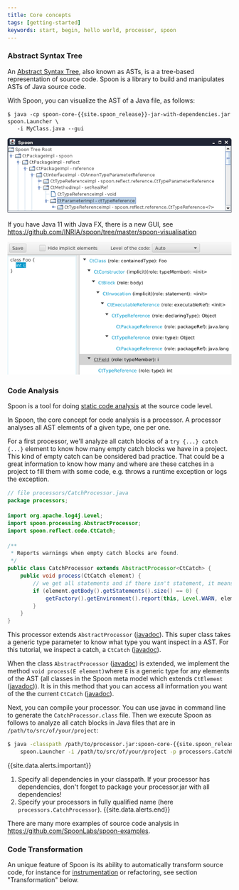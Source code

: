 ```yaml
---
title: Core concepts
tags: [getting-started]
keywords: start, begin, hello world, processor, spoon
---
```


### Abstract Syntax Tree

An [Abstract Syntax Tree](https://en.wikipedia.org/wiki/Abstract_syntax_tree), also known as ASTs, is a a tree-based representation of source code. Spoon is a library to build and manipulates ASTs of Java source code.

With Spoon, you can visualize the AST of a Java file, as follows:

```
$ java -cp spoon-core-{{site.spoon_release}}-jar-with-dependencies.jar spoon.Launcher \
   -i MyClass.java --gui
```

<img src="images/gui.png"/>

If you have Java 11 with Java FX, there is a new GUI, see <https://github.com/INRIA/spoon/tree/master/spoon-visualisation>

<img src="https://raw.githubusercontent.com/INRIA/spoon/master/spoon-visualisation/doc/appFeat.png"/>


### Code Analysis

Spoon is a tool for doing [static code analysis](https://en.wikipedia.org/wiki/Static_program_analysis) at the source code level.

In Spoon, the core concept for code analysis is a processor. A processor analyses all AST elements of a  given type, one per one.

For a first processor, we'll analyze all catch blocks of a `try {...} catch {...}` 
element to know how many empty catch blocks we have in a project. This kind of empty 
catch can be considered bad practice. That could be a great information to know how 
many and where are these catches in a project to fill them with some code, 
e.g. throws a runtime exception or logs the exception.

```java
// file processors/CatchProcessor.java
package processors;

import org.apache.log4j.Level;
import spoon.processing.AbstractProcessor;
import spoon.reflect.code.CtCatch;

/**
 * Reports warnings when empty catch blocks are found.
 */
public class CatchProcessor extends AbstractProcessor<CtCatch> {
	public void process(CtCatch element) {
		// we get all statements and if there isn't statement, it means the block catch is empty!
		if (element.getBody().getStatements().size() == 0) {
			getFactory().getEnvironment().report(this, Level.WARN, element, "empty catch clause");
		}
	}
}
```

This processor extends `AbstractProcessor` ([javadoc](http://spoon.gforge.inria.fr/mvnsites/spoon-core/apidocs/spoon/processing/AbstractProcessor.html)). 
This super class takes a generic type parameter to know what type you want inspect in a AST. 
For this tutorial, we inspect a catch, a `CtCatch` ([javadoc](http://spoon.gforge.inria.fr/mvnsites/spoon-core/apidocs/spoon/reflect/code/CtCatch.html)).

When the class `AbstractProcessor` ([javadoc](http://spoon.gforge.inria.fr/mvnsites/spoon-core/apidocs/spoon/processing/AbstractProcessor.html))
is extended, we implement the method `void process(E element)`where `E` is a generic type for 
any elements of the AST (all classes in the Spoon meta model which extends `CtElement` ([javadoc](http://spoon.gforge.inria.fr/mvnsites/spoon-core/apidocs/spoon/reflect/declaration/CtElement.html))). It is in this method that you can access all information you want of the the current `CtCatch` ([javadoc](http://spoon.gforge.inria.fr/mvnsites/spoon-core/apidocs/spoon/reflect/code/CtCatch.html)). 

Next, you can compile your processor. You can use javac in command line to generate the `CatchProcessor.class` file. Then we execute Spoon as follows to analyze all catch blocks in Java files that are in `/path/to/src/of/your/project`:

```bash
$ java -classpath /path/to/processor.jar:spoon-core-{{site.spoon_release}}-jar-with-dependencies.jar \
    spoon.Launcher -i /path/to/src/of/your/project -p processors.CatchProcessor
```

{{site.data.alerts.important}} 
1. Specify all dependencies in your classpath. If your processor has dependencies, don't forget to package your processor.jar with all dependencies!
2. Specify your processors in fully qualified name (here `processors.CatchProcessor`).
{{site.data.alerts.end}}

There are many more examples of source code analysis in <https://github.com/SpoonLabs/spoon-examples>.

### Code Transformation

An unique feature of Spoon is its ability to automatically transform source code, for instance for [instrumentation](https://en.wikipedia.org/wiki/Instrumentation_(computer_programming)) or refactoring, see section "Transformation" below.
